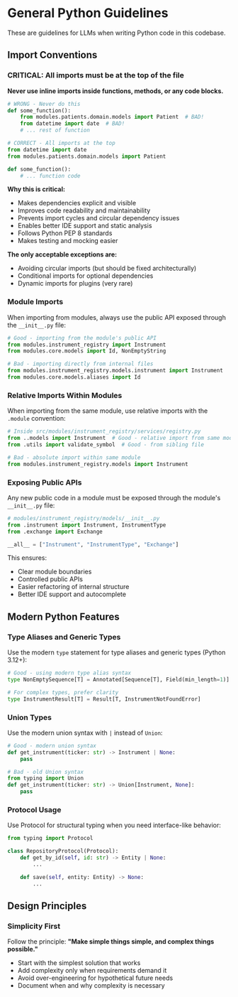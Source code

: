 # General Python Guidelines

These are guidelines for LLMs when writing Python code in this codebase.

## Import Conventions

### **CRITICAL: All imports must be at the top of the file**

**Never use inline imports inside functions, methods, or any code blocks.**

```python
# WRONG - Never do this
def some_function():
    from modules.patients.domain.models import Patient  # BAD!
    from datetime import date  # BAD!
    # ... rest of function

# CORRECT - All imports at the top
from datetime import date
from modules.patients.domain.models import Patient

def some_function():
    # ... function code
```

**Why this is critical:**

- Makes dependencies explicit and visible
- Improves code readability and maintainability
- Prevents import cycles and circular dependency issues
- Enables better IDE support and static analysis
- Follows Python PEP 8 standards
- Makes testing and mocking easier

**The only acceptable exceptions are:**

- Avoiding circular imports (but should be fixed architecturally)
- Conditional imports for optional dependencies
- Dynamic imports for plugins (very rare)

### Module Imports

When importing from modules, always use the public API exposed through the `__init__.py` file:

```python
# Good - importing from the module's public API
from modules.instrument_registry import Instrument
from modules.core.models import Id, NonEmptyString

# Bad - importing directly from internal files
from modules.instrument_registry.models.instrument import Instrument
from modules.core.models.aliases import Id
```

### Relative Imports Within Modules

When importing from the same module, use relative imports with the `.module` convention:

```python
# Inside src/modules/instrument_registry/services/registry.py
from ..models import Instrument  # Good - relative import from same module
from .utils import validate_symbol  # Good - from sibling file

# Bad - absolute import within same module
from modules.instrument_registry.models import Instrument
```

### Exposing Public APIs

Any new public code in a module must be exposed through the module's `__init__.py` file:

```python
# modules/instrument_registry/models/__init__.py
from .instrument import Instrument, InstrumentType
from .exchange import Exchange

__all__ = ["Instrument", "InstrumentType", "Exchange"]
```

This ensures:

- Clear module boundaries
- Controlled public APIs
- Easier refactoring of internal structure
- Better IDE support and autocomplete

## Modern Python Features

### Type Aliases and Generic Types

Use the modern `type` statement for type aliases and generic types (Python 3.12+):

```python
# Good - using modern type alias syntax
type NonEmptySequence[T] = Annotated[Sequence[T], Field(min_length=1)]

# For complex types, prefer clarity
type InstrumentResult[T] = Result[T, InstrumentNotFoundError]
```

### Union Types

Use the modern union syntax with `|` instead of `Union`:

```python
# Good - modern union syntax
def get_instrument(ticker: str) -> Instrument | None:
    pass

# Bad - old Union syntax
from typing import Union
def get_instrument(ticker: str) -> Union[Instrument, None]:
    pass
```

### Protocol Usage

Use Protocol for structural typing when you need interface-like behavior:

```python
from typing import Protocol

class RepositoryProtocol(Protocol):
    def get_by_id(self, id: str) -> Entity | None:
        ...

    def save(self, entity: Entity) -> None:
        ...
```

## Design Principles

### Simplicity First

Follow the principle: **"Make simple things simple, and complex things possible."**

- Start with the simplest solution that works
- Add complexity only when requirements demand it
- Avoid over-engineering for hypothetical future needs
- Document when and why complexity is necessary
